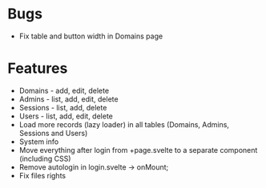 # Bugs

- Fix table and button width in Domains page

# Features

- Domains - add, edit, delete
- Admins - list, add, edit, delete
- Sessions - list, add, delete
- Users - list, add, edit, delete
- Load more records (lazy loader) in all tables (Domains, Admins, Sessions and Users)
- System info
- Move everything after login from +page.svelte to a separate component (including CSS)
- Remove autologin in login.svelte -> onMount;
- Fix files rights
